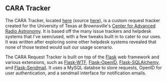 CARA Tracker
------------

The CARA Tracker, located [here][caratracker] (source [here][trackersrc]), is a
custom request tracker created for the University of Texas at Brownsville's
[Center for Advanced Radio Astronomy][CARA]. It is based off the many issue
trackers and helpdesk systems that I've seen/used, with a few tweaks built in to
cater to our uses. It was written after exploring some other helpdesk systems
revealed that none of those tested would suit our usage scenario.

The CARA Request Tracker is built on top of the [Flask][] web framework and
various extensions, such as [Flask-WTF][], [Flask-OpenID][],
[Flask-SQLAlchemy][], and [Flask-Sendmail][]. It uses a MySQL databse to store
requests, OpenID for user authentication, and a sendmail interface for
notification emails. 




[caratracker]: http://arcc.phys.utb.edu/carart
[trackersrc]: http://github.com/arcc/caratracker
[CARA]: http://arcc.phys.utb.edu
[Flask]: http://flask.pocoo.org/
[Flask-WTF]: http://pypi.python.org/pypi/Flask-WTF
[Flask-SQLAlchemy]: http://pypi.python.org/pypi/Flask-SQLAlchemy
[Flask-OpenID]: http://pypi.python.org/pypi/Flask-OpenID
[Flask-Sendmail]: http://pypi.python.org/pypi/Flask-Sendmail
